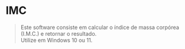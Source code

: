 # IMC
> Este software consiste em calcular o índice de massa corpórea (I.M.C.) e retornar o resultado.  
> Utilize em Windows 10 ou 11.
